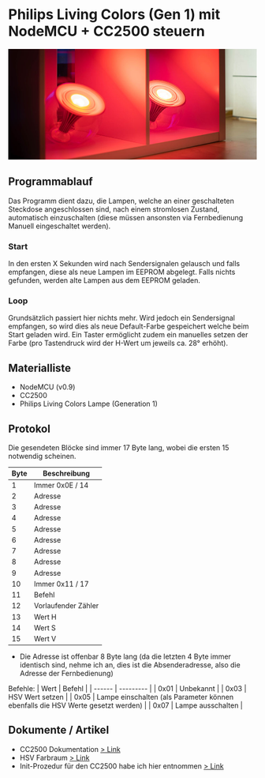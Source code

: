 # Philips Living Colors (Gen 1) mit NodeMCU + CC2500 steuern
<img src="./doc/header1.jpg"/>

## Programmablauf
Das Programm dient dazu, die Lampen, welche an einer geschalteten Steckdose angeschlossen sind, nach einem stromlosen Zustand, automatisch einzuschalten (diese müssen ansonsten via Fernbedienung Manuell eingeschaltet werden).
### Start
In den ersten X Sekunden wird nach Sendersignalen gelausch und falls empfangen, diese als neue Lampen im EEPROM abgelegt. Falls nichts gefunden, werden alte Lampen aus dem EEPROM geladen.
### Loop
Grundsätzlich passiert hier nichts mehr. Wird jedoch ein Sendersignal empfangen, so wird dies als neue Default-Farbe gespeichert welche beim Start geladen wird.
Ein Taster ermöglicht zudem ein manuelles setzen der Farbe (pro Tastendruck wird der H-Wert um jeweils ca. 28° erhöht).

## Materialliste
* NodeMCU (v0.9)
* CC2500
* Philips Living Colors Lampe (Generation 1)

## Protokol
Die gesendeten Blöcke sind immer 17 Byte lang, wobei die ersten 15 notwendig scheinen.

| Byte  | Beschreibung |
| ------ | --------- |
| 1  | Immer 0x0E / 14  |
| 2  | Adresse  |
| 3  | Adresse  |
| 4  | Adresse  |
| 5  | Adresse  |
| 6  | Adresse  |
| 7  | Adresse  |
| 8  | Adresse  |
| 9  | Adresse  |
| 10  | Immer 0x11 / 17  |
| 11  | Befehl   |
| 12  | Vorlaufender Zähler  |
| 13  | Wert H  |
| 14  | Wert S  |
| 15  | Wert V  |

* Die Adresse ist offenbar 8 Byte lang (da die letzten 4 Byte immer identisch sind, nehme ich an, dies ist die Absenderadresse, also die Adresse der Fernbedienung)

Befehle: 
| Wert  | Befehl |
| ------ | --------- |
| 0x01 | Unbekannt |
| 0x03 | HSV Wert setzen |
| 0x05 | Lampe einschalten (als Parameter können ebenfalls die HSV Werte gesetzt werden) |
| 0x07 | Lampe ausschalten |

## Dokumente / Artikel
* CC2500 Dokumentation [> Link](https://www.ti.com/lit/ds/swrs040c/swrs040c.pdf?ts=1604949563747)
* HSV Farbraum [> Link](https://de.wikipedia.org/wiki/HSV-Farbraum)
* Init-Prozedur für den CC2500 habe ich hier entnommen [> Link](http://meuk.spritesserver.nl/projects/livcol/)